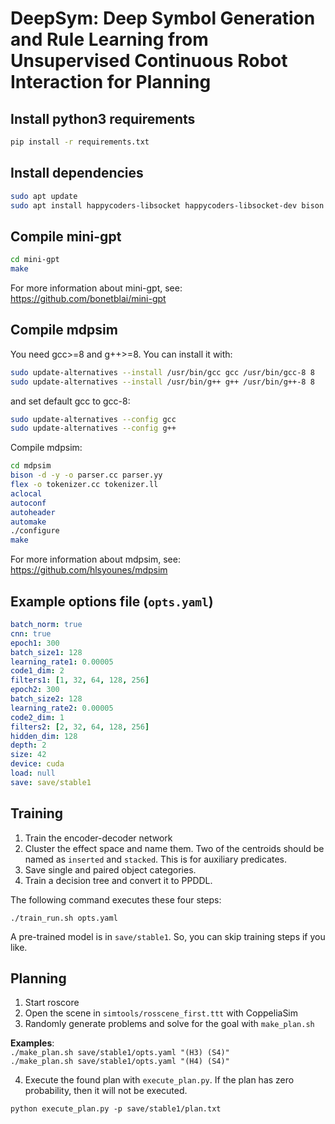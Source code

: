 # DeepSym: Deep Symbol Generation and Rule Learning from Unsupervised Continuous Robot Interaction for Planning

## Install python3 requirements
```bash
pip install -r requirements.txt
```

## Install dependencies
```bash
sudo apt update
sudo apt install happycoders-libsocket happycoders-libsocket-dev bison flex autotools-dev automake autoconf-archive -y
```

## Compile mini-gpt
```bash
cd mini-gpt
make
```
For more information about mini-gpt, see: <https://github.com/bonetblai/mini-gpt>

## Compile mdpsim
You need gcc>=8 and g++>=8. You can install it with:
```bash
sudo update-alternatives --install /usr/bin/gcc gcc /usr/bin/gcc-8 8
sudo update-alternatives --install /usr/bin/g++ g++ /usr/bin/g++-8 8
```
and set default gcc to gcc-8:
```bash
sudo update-alternatives --config gcc
sudo update-alternatives --config g++
```
Compile mdpsim:
```bash
cd mdpsim
bison -d -y -o parser.cc parser.yy
flex -o tokenizer.cc tokenizer.ll
aclocal
autoconf
autoheader
automake
./configure
make
```
For more information about mdpsim, see: <https://github.com/hlsyounes/mdpsim>

## Example options file (`opts.yaml`)
```yaml
batch_norm: true
cnn: true
epoch1: 300
batch_size1: 128
learning_rate1: 0.00005
code1_dim: 2
filters1: [1, 32, 64, 128, 256]
epoch2: 300
batch_size2: 128
learning_rate2: 0.00005
code2_dim: 1
filters2: [2, 32, 64, 128, 256]
hidden_dim: 128
depth: 2
size: 42
device: cuda
load: null
save: save/stable1
```

## Training

1. Train the encoder-decoder network
2. Cluster the effect space and name them. Two of the centroids should be named as `inserted` and `stacked`. This is for auxiliary predicates.
3. Save single and paired object categories.
4. Train a decision tree and convert it to PPDDL.

The following command executes these four steps:

`./train_run.sh opts.yaml`

A pre-trained model is in `save/stable1`. So, you can skip training steps if you like.

## Planning

1. Start roscore
2. Open the scene in `simtools/rosscene_first.ttt` with CoppeliaSim
3. Randomly generate problems and solve for the goal with `make_plan.sh`

__Examples__:  
`./make_plan.sh save/stable1/opts.yaml "(H3) (S4)"`  
`./make_plan.sh save/stable1/opts.yaml "(H4) (S4)"`

4. Execute the found plan with `execute_plan.py`. If the plan has zero probability, then it will not be executed.

`python execute_plan.py -p save/stable1/plan.txt`
